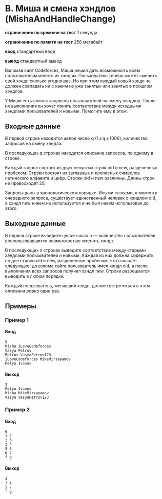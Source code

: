 # B. Миша и смена хэндлов (MishaAndHandleChange)
**ограничение по времени на тест** 1 секунда

**ограничение по памяти на тест** 256 мегабайт

**ввод** стандартный ввод

**вывод** стандартный вывод

Взломав сайт Codeforces, Миша решил дать возможность всем пользователям менять их хэндлы. Пользователь теперь может сменить свой хэндл сколько угодно раз. Но при этом каждый новый хэндл не должен совпадать ни с каким из уже занятых или занятых в прошлом хэндлов.

У Миши есть список запросов пользователей на смену хэндлов. После их выполнения он хочет понять соответствие между исходными хэндлами пользователей и новыми. Помогите ему в этом.
## Входные данные
В первой строке находится целое число q (1 ≤ q ≤ 1000), количество запросов на смену хэндла.

В последующих q строках находится описание запросов, по одному в строке.

Каждый запрос состоит из двух непустых строк old и new, разделенных пробелом. Строки состоят из заглавных и прописных символов латинского алфавита и цифр. Строки old и new различны. Длины строк не превосходят 20.

Запросы даны в хронологическом порядке. Иными словами, к моменту очередного запроса, существует единственный человек с хэндлом old, а хэндл new никем не используется и не был никем использован до этого.
## Выходные данные
В первой строке выведите целое число n — количество пользователей, воспользовавшихся возможностью сменить хэндл.

В последующих n строках выведите соответствие между старыми хэндлами пользователей и новыми. Каждая из них должна содержать по две строки old и new, разделенные пробелом, что означает следующее: до взлома сайта пользователь имел хэндл old, а после выполнения всех запросов получил хэндл new. Строки разрешается выводить в любом порядке.

Каждый пользователь, менявший хэндл, должен встретиться в этом описании ровно один раз.

## Примеры
### Пример 1
#### Вход
```
5
Misha ILoveCodeforces
Vasya Petrov
Petrov VasyaPetrov123
ILoveCodeforces MikeMirzayanov
Petya Ivanov
```
#### Выход
```
3
Petya Ivanov
Misha MikeMirzayanov
Vasya VasyaPetrov123

```
### Пример 2
#### Вход
```
6
1 2
2 3
3 4
5 6
6 7
f g
```
#### Выход
```
3
1 4
5 7
f g
```